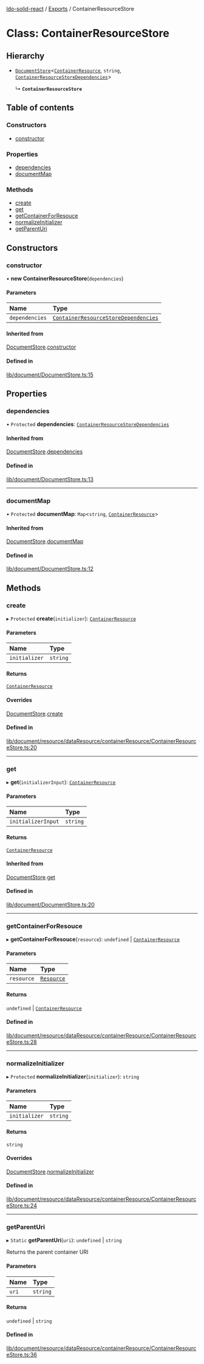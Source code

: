 [ldo-solid-react](../README.md) / [Exports](../modules.md) / ContainerResourceStore

# Class: ContainerResourceStore

## Hierarchy

- [`DocumentStore`](DocumentStore.md)<[`ContainerResource`](ContainerResource.md), `string`, [`ContainerResourceStoreDependencies`](../interfaces/ContainerResourceStoreDependencies.md)\>

  ↳ **`ContainerResourceStore`**

## Table of contents

### Constructors

- [constructor](ContainerResourceStore.md#constructor)

### Properties

- [dependencies](ContainerResourceStore.md#dependencies)
- [documentMap](ContainerResourceStore.md#documentmap)

### Methods

- [create](ContainerResourceStore.md#create)
- [get](ContainerResourceStore.md#get)
- [getContainerForResouce](ContainerResourceStore.md#getcontainerforresouce)
- [normalizeInitializer](ContainerResourceStore.md#normalizeinitializer)
- [getParentUri](ContainerResourceStore.md#getparenturi)

## Constructors

### constructor

• **new ContainerResourceStore**(`dependencies`)

#### Parameters

| Name | Type |
| :------ | :------ |
| `dependencies` | [`ContainerResourceStoreDependencies`](../interfaces/ContainerResourceStoreDependencies.md) |

#### Inherited from

[DocumentStore](DocumentStore.md).[constructor](DocumentStore.md#constructor)

#### Defined in

[lib/document/DocumentStore.ts:15](https://github.com/o-development/ldo-solid-react/blob/29a7f21/lib/document/DocumentStore.ts#L15)

## Properties

### dependencies

• `Protected` **dependencies**: [`ContainerResourceStoreDependencies`](../interfaces/ContainerResourceStoreDependencies.md)

#### Inherited from

[DocumentStore](DocumentStore.md).[dependencies](DocumentStore.md#dependencies)

#### Defined in

[lib/document/DocumentStore.ts:13](https://github.com/o-development/ldo-solid-react/blob/29a7f21/lib/document/DocumentStore.ts#L13)

___

### documentMap

• `Protected` **documentMap**: `Map`<`string`, [`ContainerResource`](ContainerResource.md)\>

#### Inherited from

[DocumentStore](DocumentStore.md).[documentMap](DocumentStore.md#documentmap)

#### Defined in

[lib/document/DocumentStore.ts:12](https://github.com/o-development/ldo-solid-react/blob/29a7f21/lib/document/DocumentStore.ts#L12)

## Methods

### create

▸ `Protected` **create**(`initializer`): [`ContainerResource`](ContainerResource.md)

#### Parameters

| Name | Type |
| :------ | :------ |
| `initializer` | `string` |

#### Returns

[`ContainerResource`](ContainerResource.md)

#### Overrides

[DocumentStore](DocumentStore.md).[create](DocumentStore.md#create)

#### Defined in

[lib/document/resource/dataResource/containerResource/ContainerResourceStore.ts:20](https://github.com/o-development/ldo-solid-react/blob/29a7f21/lib/document/resource/dataResource/containerResource/ContainerResourceStore.ts#L20)

___

### get

▸ **get**(`initializerInput`): [`ContainerResource`](ContainerResource.md)

#### Parameters

| Name | Type |
| :------ | :------ |
| `initializerInput` | `string` |

#### Returns

[`ContainerResource`](ContainerResource.md)

#### Inherited from

[DocumentStore](DocumentStore.md).[get](DocumentStore.md#get)

#### Defined in

[lib/document/DocumentStore.ts:20](https://github.com/o-development/ldo-solid-react/blob/29a7f21/lib/document/DocumentStore.ts#L20)

___

### getContainerForResouce

▸ **getContainerForResouce**(`resource`): `undefined` \| [`ContainerResource`](ContainerResource.md)

#### Parameters

| Name | Type |
| :------ | :------ |
| `resource` | [`Resource`](Resource.md) |

#### Returns

`undefined` \| [`ContainerResource`](ContainerResource.md)

#### Defined in

[lib/document/resource/dataResource/containerResource/ContainerResourceStore.ts:28](https://github.com/o-development/ldo-solid-react/blob/29a7f21/lib/document/resource/dataResource/containerResource/ContainerResourceStore.ts#L28)

___

### normalizeInitializer

▸ `Protected` **normalizeInitializer**(`initializer`): `string`

#### Parameters

| Name | Type |
| :------ | :------ |
| `initializer` | `string` |

#### Returns

`string`

#### Overrides

[DocumentStore](DocumentStore.md).[normalizeInitializer](DocumentStore.md#normalizeinitializer)

#### Defined in

[lib/document/resource/dataResource/containerResource/ContainerResourceStore.ts:24](https://github.com/o-development/ldo-solid-react/blob/29a7f21/lib/document/resource/dataResource/containerResource/ContainerResourceStore.ts#L24)

___

### getParentUri

▸ `Static` **getParentUri**(`uri`): `undefined` \| `string`

Returns the parent container URI

#### Parameters

| Name | Type |
| :------ | :------ |
| `uri` | `string` |

#### Returns

`undefined` \| `string`

#### Defined in

[lib/document/resource/dataResource/containerResource/ContainerResourceStore.ts:36](https://github.com/o-development/ldo-solid-react/blob/29a7f21/lib/document/resource/dataResource/containerResource/ContainerResourceStore.ts#L36)
